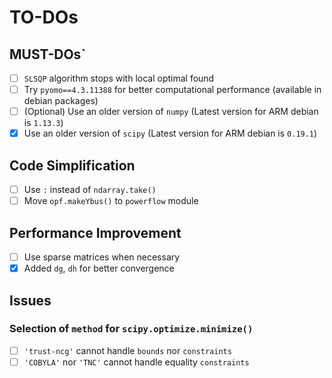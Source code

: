# TO-DOs

## MUST-DOs`

- [ ] `SLSQP` algorithm stops with local optimal found
- [ ] Try `pyomo==4.3.11388` for better computational performance (available in debian packages)
- [ ] (Optional) Use an older version of `numpy` (Latest version for ARM debian is `1.13.3`)
- [x] Use an older version of `scipy` (Latest version for ARM debian is `0.19.1`)

## Code Simplification

- [ ] Use `:` instead of `ndarray.take()`
- [ ] Move `opf.makeYbus()` to `powerflow` module

## Performance Improvement

- [ ] Use sparse matrices when necessary
- [x] Added `dg`, `dh` for better convergence

## Issues

### Selection of `method` for `scipy.optimize.minimize()`

- [ ] `'trust-ncg'` cannot handle `bounds` nor `constraints`
- [ ] `'COBYLA'` nor `'TNC'` cannot handle equality `constraints`